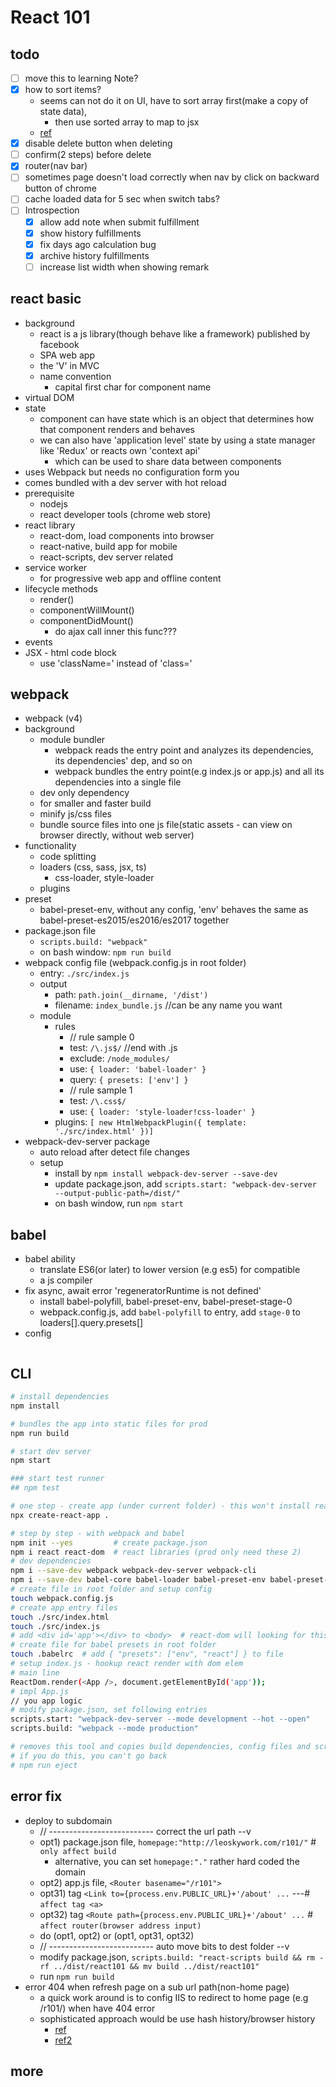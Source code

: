 # React 101

## todo

- [ ] move this to learning Note?
- [x] how to sort items?
  - seems can not do it on UI, have to sort array first(make a copy of state data),
    - then use sorted array to map to jsx
  - [ref](https://stackoverflow.com/questions/43572436/sort-an-array-of-objects-in-react-and-render-them/43572944)
- [x] disable delete button when deleting
- [ ] confirm(2 steps) before delete
- [x] router(nav bar)
- [ ] sometimes page doesn't load correctly when nav by click on backward button of chrome
- [ ] cache loaded data for 5 sec when switch tabs?
- [ ] Introspection
  - [x] allow add note when submit fulfillment
  - [x] show history fulfillments
  - [x] fix days ago calculation bug
  - [x] archive history fulfillments
  - [ ] increase list width when showing remark

## react basic

- background
  - react is a js library(though behave like a framework) published by facebook
  - SPA web app
  - the 'V' in MVC
  - name convention
    - capital first char for component name
- virtual DOM
- state
  - component can have state which is an object that determines how that component renders and behaves
  - we can also have 'application level' state by using a state manager like 'Redux' or reacts own 'context api'
    - which can be used to share data between components
- uses Webpack but needs no configuration form you
- comes bundled with a dev server with hot reload
- prerequisite
  - nodejs
  - react developer tools (chrome web store)
- react library
  - react-dom, load components into browser
  - react-native, build app for mobile
  - react-scripts, dev server related
- service worker
  - for progressive web app and offline content
- lifecycle methods
  - render()
  - componentWillMount()
  - componentDidMount()
    - do ajax call inner this func???
- events
- JSX - html code block
  - use 'className=' instead of 'class='

## webpack

- webpack (v4)
- background
  - module bundler
    - webpack reads the entry point and analyzes its dependencies, its dependencies' dep, and so on
    - webpack bundles the entry point(e.g index.js or app.js) and all its dependencies into a single file
  - dev only dependency
  - for smaller and faster build
  - minify js/css files
  - bundle source files into one js file(static assets - can view on browser directly, without web server)
- functionality
  - code splitting
  - loaders (css, sass, jsx, ts)
    - css-loader, style-loader
  - plugins
- preset
  - babel-preset-env, without any config, 'env' behaves the same as babel-preset-es2015/es2016/es2017 together
- package.json file
  - `scripts.build: "webpack"`
  - on bash window: `npm run build`
- webpack config file (webpack.config.js in root folder)
  - entry: `./src/index.js`
  - output
    - path: `path.join(__dirname, '/dist')`
    - filename: `index_bundle.js` //can be any name you want
  - module
    - rules
      - // rule sample 0
      - test: `/\.js$/` //end with .js
      - exclude: `/node_modules/`
      - use: `{ loader: 'babel-loader' }`
      - query: `{ presets: ['env'] }`
      - // rule sample 1
      - test: `/\.css$/`
      - use: `{ loader: 'style-loader!css-loader' }`
    - plugins: `[ new HtmlWebpackPlugin({ template: './src/index.html' })]`
- webpack-dev-server package
  - auto reload after detect file changes
  - setup
    - install by `npm install webpack-dev-server --save-dev`
    - update package.json, add `scripts.start: "webpack-dev-server --output-public-path=/dist/"`
    - on bash window, run `npm start`

## babel

- babel ability
  - translate ES6(or later) to lower version (e.g es5) for compatible
  - a js compiler
- fix async, await error 'regeneratorRuntime is not defined'
  - install babel-polyfill, babel-preset-env, babel-preset-stage-0
  - webpack.config.js, add `babel-polyfill` to entry, add `stage-0` to loaders[].query.presets[]
- config

```js
```

## CLI

```sh
# install dependencies
npm install

# bundles the app into static files for prod
npm run build

# start dev server
npm start

### start test runner
## npm test

# one step - create app (under current folder) - this won't install react globally
npx create-react-app .

# step by step - with webpack and babel
npm init --yes         # create package.json
npm i react react-dom  # react libraries (prod only need these 2)
# dev dependencies
npm i --save-dev webpack webpack-dev-server webpack-cli
npm i --save-dev babel-core babel-loader babel-preset-env babel-preset-react html-webpack-plugin
# create file in root folder and setup config
touch webpack.config.js
# create app entry files
touch ./src/index.html
touch ./src/index.js
# add <div id='app'></div> to <body>  # react-dom will looking for this elem and insert react view
# create file for babel presets in root folder
touch .babelrc  # add { "presets": ["env", "react"] } to file
# setup index.js - hookup react render with dom elem
# main line
ReactDom.render(<App />, document.getElementById('app'));
# impl App.js
// you app logic
# modify package.json, set following entries
scripts.start: "webpack-dev-server --mode development --hot --open"
scripts.build: "webpack --mode production"

# removes this tool and copies build dependencies, config files and scripts into the app dir
# if you do this, you can't go back
# npm run eject

```

## error fix

- deploy to subdomain
  - // -------------------------- correct the url path --v
  - opt1) package.json file, `homepage:"http://leoskywork.com/r101/"` # `only affect build`
    - alternative, you can set `homepage:"."` rather hard coded the domain
  - opt2) app.js file, `<Router basename="/r101">`
  - opt31) tag `<Link to={process.env.PUBLIC_URL}+'/about' ...` ---# `affect tag <a>`
  - opt32) tag `<Route path={process.env.PUBLIC_URL}+'/about' ...` # `affect router(browser address input)`
  - do (opt1, opt2) or (opt1, opt31, opt32)
  - // -------------------------- auto move bits to dest folder --v
  - modify package.json, `scripts.build: "react-scripts build && rm -rf ../dist/react101 && mv build ../dist/react101"`
  - run `npm run build`
- error 404 when refresh page on a sub url path(non-home page)
  - a quick work around is to config IIS to redirect to home page (e.g /r101/) when have 404 error
  - sophisticated approach would be use hash history/browser history
    - [ref](https://stackoverflow.com/questions/27928372/react-router-urls-dont-work-when-refreshing-or-writing-manually)
    - [ref2](https://github.com/jintoppy/react-training/blob/master/basic/node_modules/react-router/docs/guides/Histories.md#browserhistory)

## more

